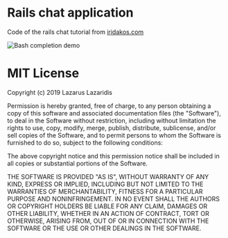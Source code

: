 # Rails chat application
Code of the rails chat tutorial from [iridakos.com](https://iridakos.com/tutorials/2019/04/04/creating-chat-application-rails-websockets.html)

![Bash completion demo](https://iridakos.com/assets/images/posts/rails-chat-tutorial/rails-chat-tutorial.gif)

# MIT License

Copyright (c) 2019 Lazarus Lazaridis

Permission is hereby granted, free of charge, to any person obtaining a copy
of this software and associated documentation files (the "Software"), to deal
in the Software without restriction, including without limitation the rights
to use, copy, modify, merge, publish, distribute, sublicense, and/or sell
copies of the Software, and to permit persons to whom the Software is
furnished to do so, subject to the following conditions:

The above copyright notice and this permission notice shall be included in all
copies or substantial portions of the Software.

THE SOFTWARE IS PROVIDED "AS IS", WITHOUT WARRANTY OF ANY KIND, EXPRESS OR
IMPLIED, INCLUDING BUT NOT LIMITED TO THE WARRANTIES OF MERCHANTABILITY,
FITNESS FOR A PARTICULAR PURPOSE AND NONINFRINGEMENT. IN NO EVENT SHALL THE
AUTHORS OR COPYRIGHT HOLDERS BE LIABLE FOR ANY CLAIM, DAMAGES OR OTHER
LIABILITY, WHETHER IN AN ACTION OF CONTRACT, TORT OR OTHERWISE, ARISING FROM,
OUT OF OR IN CONNECTION WITH THE SOFTWARE OR THE USE OR OTHER DEALINGS IN THE
SOFTWARE.
